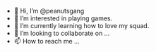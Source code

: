 - 👋 Hi, I’m @peanutsgang
- 👀 I’m interested in playing games.
- 🌱 I’m currently learning how to love my squad.
- 💞️ I’m looking to collaborate on ...
- 📫 How to reach me ...

<!---
peanutsgang/peanutsgang is a ✨ special ✨ repository because its `README.md` (this file) appears on your GitHub profile.
You can click the Preview link to take a look at your changes.
--->
